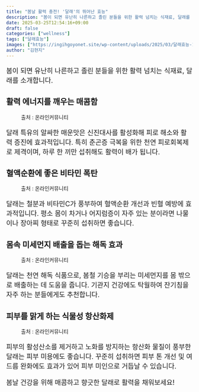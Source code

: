 ```yaml
---
title: "봄날 활력 충전! '달래'의 뛰어난 효능"
description: "봄이 되면 유난히 나른하고 졸린 분들을 위한 활력 넘치는 식재료, 달래를 소개합니다."
date: 2025-03-25T12:54:16+09:00
draft: false
categories: ["wellness"]
tags: ["달래효능"]
images: ["https://ingihgoyonet.site/wp-content/uploads/2025/03/달래효능-1024x585.webp", "https://ingihgoyonet.site/wp-content/uploads/2025/03/달래요리-1024x585.webp", "https://ingihgoyonet.site/wp-content/uploads/2025/03/달래반찬-1024x585.webp", "https://ingihgoyonet.site/wp-content/uploads/2025/03/맑은피부-1024x683.jpg"]
author: "김현지"
---
```


<p style="font-size:18px">봄이 되면 유난히 나른하고 졸린 분들을 위한 활력 넘치는 식재료, 달래를 소개합니다.</p> <h2 >활력 에너지를 깨우는 매콤함</h2> <figure ><img src="https://ingihgoyonet.site/wp-content/uploads/2025/03/달래효능-1024x585.webp" alt="" style="aspect-ratio:16/9;object-fit:cover"/><figcaption >출처 : 온라인커뮤니티</figcaption></figure> <p style="font-size:18px">달래 특유의 알싸한 매운맛은 신진대사를 활성화해 피로 해소와 활력 증진에 효과적입니다. 특히 춘곤증 극복을 위한 천연 피로회복제로 제격이며, 하루 한 끼만 섭취해도 활력이 배가 됩니다.</p> <h2 >혈액순환에 좋은 비타민 폭탄</h2> <figure ><img src="https://ingihgoyonet.site/wp-content/uploads/2025/03/달래요리-1024x585.webp" alt="" style="aspect-ratio:16/9;object-fit:cover"/><figcaption >출처 : 온라인커뮤니티</figcaption></figure> <p style="font-size:18px">달래는 철분과 비타민C가 풍부하여 혈액순환 개선과 빈혈 예방에 효과적입니다. 평소 몸이 차거나 어지럼증이 자주 있는 분이라면 나물이나 장아찌 형태로 꾸준히 섭취하면 좋습니다.</p> <h2 >몸속 미세먼지 배출을 돕는 해독 효과</h2> <figure ><img src="https://ingihgoyonet.site/wp-content/uploads/2025/03/달래반찬-1024x585.webp" alt="" style="aspect-ratio:16/9;object-fit:cover"/><figcaption >출처 : 온라인커뮤니티</figcaption></figure> <p style="font-size:18px">달래는 천연 해독 식품으로, 봄철 기승을 부리는 미세먼지를 몸 밖으로 배출하는 데 도움을 줍니다. 기관지 건강에도 탁월하여 잔기침을 자주 하는 분들에게도 추천합니다.</p> <h2 >피부를 맑게 하는 식물성 항산화제</h2> <figure ><img src="https://ingihgoyonet.site/wp-content/uploads/2025/03/맑은피부-1024x683.jpg" alt="" style="aspect-ratio:16/9;object-fit:cover"/><figcaption >출처 : 온라인커뮤니티</figcaption></figure> <p style="font-size:18px">피부의 활성산소를 제거하고 노화를 방지하는 항산화 물질이 풍부한 달래는 피부 미용에도 좋습니다. 꾸준히 섭취하면 피부 톤 개선 및 여드름 완화에도 효과가 있어 피부 미인으로 거듭날 수 있습니다.</p> <p style="font-size:18px">봄날 건강을 위해 매콤하고 향긋한 달래로 활력을 채워보세요!</p>